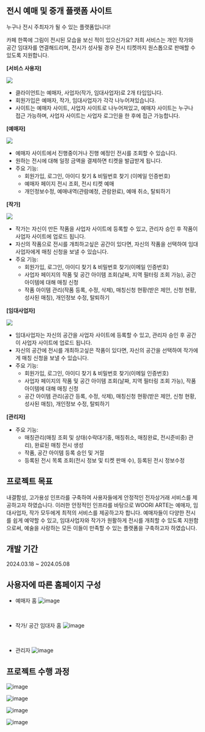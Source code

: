 
## 전시 예매 및 중개 플랫폼 사이트

누구나 전시 주최자가 될 수 있는 플랫폼입니다!

카페 한쪽에 그림이 전시된 모습을 보신 적이 있으신가요? 저희 서비스는 개인 작가와 공간 임대자를 연결해드리며, 전시가 성사될 경우 전시 티켓까지 원스톱으로 판매할 수 있도록 지원합니다.

**[서비스 사용자]**

![](https://github.com/no-wead/fisa-oheazy/assets/124620452/a3bf0386-5422-476b-a10f-b14b815b3b85)

- 클라이언트는 예매자, 사업자(작가, 임대사업자)로 2개 타입입니다.
- 회원가입은 예매자, 작가, 임대사업자가 각각 나누어져있습니다.
- 사이트는 예매자 사이트, 사업자 사이트로 나누어져있고, 예매자 사이트는 누구나 접근 가능하며, 사업자 사이트는 사업자 로그인을 한 후에 접근 가능합니다.


**[예매자]**

![](https://github.com/no-wead/fisa-oheazy/assets/124620452/84177e95-6826-43ad-bf4c-98564ce05d1c)

- 예매자 사이트에서 진행중이거나 진행 예정인 전시를 조회할 수 있습니다.
- 원하는 전시에 대해 일정 금액을 결제하면 티켓을 발급받게 됩니다.
- 주요 기능: 
	- 회원가입, 로그인, 아이디 찾기 & 비밀번호 찾기 (이메일 인증번호)
	- 예매자 페이지 전시 조회, 전시 티켓 예매
	- 개인정보수정, 예매내역(관람예정, 관람완료), 예매 취소, 탈퇴하기

**[작가]**

![](https://github.com/no-wead/fisa-oheazy/assets/124620452/362155ec-c2f5-4034-99b6-c357571f4e3e)

- 작가는 자신이 만든 작품을 사업자 사이트에 등록할 수 있고, 관리자 승인 후 작품이 사업자 사이트에 업로드 됩니다.
- 자신의 작품으로 전시를 개최하고싶은 공간이 있다면, 자신의 작품을 선택하여 임대사업자에게 매칭 신청을 보낼 수 있습니다.
- 주요 기능:
	- 회원가입, 로그인, 아이디 찾기 & 비밀번호 찾기(이메일 인증번호)
	- 사업자 페이지의 작품 및 공간 아이템 조회(날짜, 지역 필터링 조회 가능), 공간 아이템에 대해 매칭 신청
	- 작품 아이템 관리(작품 등록, 수정, 삭제), 매칭신청 현황(받은 제안, 신청 현황, 성사된 매칭), 개인정보 수정, 탈퇴하기

**[임대사업자]**

![](https://github.com/no-wead/fisa-oheazy/assets/124620452/30f1090b-8905-4631-9c50-94933bf0812e)

- 임대사업자는 자신의 공간을 사업자 사이트에 등록할 수 있고, 관리자 승인 후 공간이 사업자 사이트에 업로드 됩니다.
- 자신의 공간에 전시를 개최하고싶은 작품이 있다면, 자신의 공간을 선택하여 작가에게 매칭 신청을 보낼 수 있습니다.
- 주요 기능:
	- 회원가입, 로그인, 아이디 찾기 & 비밀번호 찾기(이메일 인증번호)
	- 사업자 페이지의 작품 및 공간 아이템 조회(날짜, 지역 필터링 조회 가능), 작품 아이템에 대해 매칭 신청
	- 공간 아이템 관리(공간 등록, 수정, 삭제), 매칭신청 현황(받은 제안, 신청 현황, 성사된 매칭), 개인정보 수정, 탈퇴하기

**[관리자]**

- 주요 기능:
	- 매칭관리(매칭 조회 및 상태(수락대기중, 매칭취소, 매칭완료, 전시준비중) 관리), 완료된 매칭 전시 생성
	- 작품, 공간 아이템 등록 승인 및 거절
	- 등록된 전시 목록 조회(전시 정보 및 티켓 판매 수), 등록된 전시 정보수정

## 프로젝트 목표

내결함성, 고가용성 인프라를 구축하여 사용자들에게 안정적인 전자상거래 서비스를 제공하고자 하였습니다. 
이러한 안정적인 인프라를 바탕으로 WOORI ARTE는 예매자, 임대사업자, 작가 모두에게 최적의 서비스를 제공하고자 합니다. 예매자들이 다양한 전시를 쉽게 예약할 수 있고, 임대사업자와 작가가 원활하게 전시를 개최할 수 있도록 지원함으로써, 예술을 사랑하는 모든 이들이 만족할 수 있는 플랫폼을 구축하고자 하였습니다.

## 개발 기간

2024.03.18 ~ 2024.05.08

## 사용자에 따른 홈페이지 구성
- 예매자 홈
  ![image](https://github.com/user-attachments/assets/526236bc-191b-49d3-afda-6f4b3d687ca9)
</br>

- 작가/ 공간 임대자 홈
  ![image](https://github.com/user-attachments/assets/2b25f287-69a1-450b-94ae-e1230e9c1b6d)

</br>

- 관리자
  ![image](https://github.com/user-attachments/assets/29fe4d2d-4959-4c3c-8513-841b2c7ff0ed)</br>

## 프로젝트 수행 과정 
![image](https://github.com/user-attachments/assets/7e4f5042-d3d2-4107-9dd6-9fc31f64cfd1)

![image](https://github.com/user-attachments/assets/14a9ff51-1867-4b39-85d5-d217a8c93077)

![image](https://github.com/user-attachments/assets/512587b6-6527-4269-a91b-e0c23cc3d636)

![image](https://github.com/user-attachments/assets/8464b11c-ac19-49bf-b860-df832dc73863)
